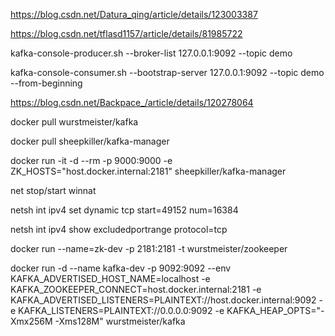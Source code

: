 https://blog.csdn.net/Datura_qing/article/details/123003387


https://blog.csdn.net/tflasd1157/article/details/81985722


kafka-console-producer.sh --broker-list 127.0.0.1:9092 --topic demo



kafka-console-consumer.sh --bootstrap-server 127.0.0.1:9092  --topic demo --from-beginning


https://blog.csdn.net/Backpace_/article/details/120278064



docker pull wurstmeister/kafka 



docker pull sheepkiller/kafka-manager



docker run -it -d --rm  -p 9000:9000 -e ZK_HOSTS="host.docker.internal:2181"  sheepkiller/kafka-manager

net stop/start winnat


netsh int ipv4 set dynamic tcp start=49152 num=16384

netsh int ipv4 show excludedportrange protocol=tcp



docker run  --name=zk-dev -p 2181:2181 -t wurstmeister/zookeeper

docker run  -d --name kafka-dev -p 9092:9092  --env KAFKA_ADVERTISED_HOST_NAME=localhost  -e KAFKA_ZOOKEEPER_CONNECT=host.docker.internal:2181 -e KAFKA_ADVERTISED_LISTENERS=PLAINTEXT://host.docker.internal:9092  -e KAFKA_LISTENERS=PLAINTEXT://0.0.0.0:9092 -e KAFKA_HEAP_OPTS="-Xmx256M -Xms128M"  wurstmeister/kafka

